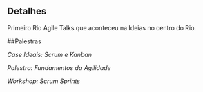 ## Detalhes

Primeiro Rio Agile Talks que aconteceu na Ideias no centro do Rio.

##Palestras

*Case Ideais: Scrum e Kanban*

*Palestra: Fundamentos da Agilidade*

*Workshop: Scrum Sprints*
